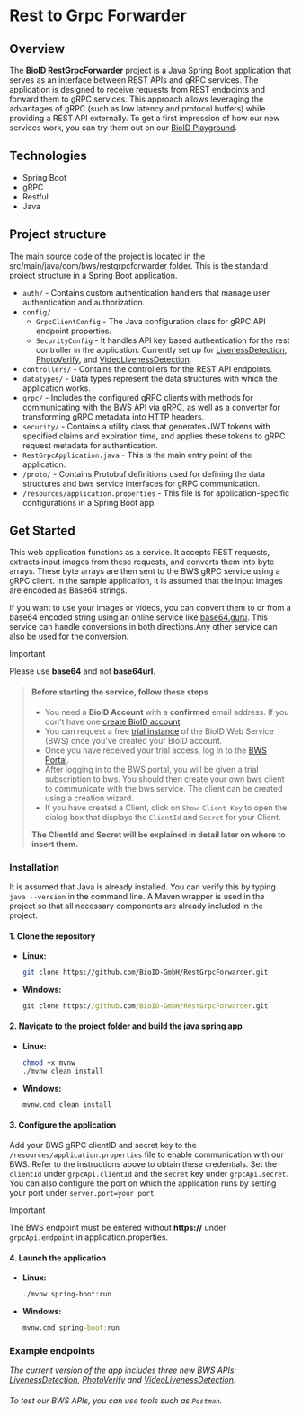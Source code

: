 # Rest to Grpc Forwarder

## Overview

The **BioID RestGrpcForwarder** project is a Java Spring Boot application that serves as an interface between REST APIs and gRPC services.
The application is designed to receive requests from REST endpoints and forward them to gRPC services.
This approach allows leveraging the advantages of gRPC (such as low latency and protocol buffers) while providing a REST API externally.
To get a first impression of how our new services work, you can try them out on our [BioID Playground][playground].

## Technologies

- Spring Boot
- gRPC
- Restful
- Java

## Project structure

The main source code of the project is located in the src/main/java/com/bws/restgrpcforwarder folder.
This is the standard project structure in a Spring Boot application.

- `auth/` - Contains custom authentication handlers that manage user authentication and authorization.
- `config/`
  - `GrpcClientConfig` - The Java configuration class for gRPC API endpoint properties.
  - `SecurityConfig` - It handles API key based authentication for the rest controller in the application. Currently set up for [LivenessDetection][liveness], [PhotoVerify][photoverify], and [VideoLivenessDetection][videoliveness].
- `controllers/` - Contains the controllers for the REST API endpoints.
- `datatypes/` - Data types represent the data structures with which the application works.
- `grpc/` - Includes the configured gRPC clients with methods for communicating with the BWS API via gRPC, as well as a converter      for transforming gRPC metadata into HTTP headers.
- `security/` - Contains a utility class that generates JWT tokens with specified claims and expiration time, and applies these tokens to gRPC request metadata for authentication.
- `RestGrpcApplication.java` - This is the main entry point of the application.
- `/proto/` - Contains Protobuf definitions used for defining the data structures and bws service interfaces for gRPC communication.
- `/resources/application.properties` - This file is for application-specific configurations in a Spring Boot app.

## Get Started

This web application functions as a service. It accepts REST requests, extracts input images from these requests,
and converts them into byte arrays. These byte arrays are then sent to the BWS gRPC service using a gRPC client.
In the sample application, it is assumed that the input images are encoded as Base64 strings.

If you want to use your images or videos, you can convert them to or from a base64 encoded string using an online service like [base64.guru].
This service can handle conversions in both directions.Any other service can also be used for the conversion.

> [!IMPORTANT]
> Please use **base64** and not **base64url**.

> #### Before starting the service, follow these steps
>
> - You need a **BioID Account** with a **confirmed** email address. If you don't have one [create BioID account][bioidaccountregister].
> - You can request a free [trial instance][trial] of the BioID Web Service (BWS) once you've created your BioID account.
> - Once you have received your trial access, log in to the [BWS Portal][bwsportal].
> - After logging in to the BWS portal, you will be given a trial subscription to bws. You should then create your own bws client
> to communicate with the bws service.  The client can be created using a creation wizard.
> - If you have created a Client, click on `Show Client Key` to open the dialog box that displays the `ClientId` and `Secret` for your Client.
>
> **The ClientId and Secret will be explained in detail later on where to insert them.**

### Installation

It is assumed that Java is already installed. You can verify this by typing `java --version` in the command line.
A Maven wrapper is used in the project so that all necessary components are already included in the project.

#### 1. Clone the repository

- **Linux:**

  ```bash
  git clone https://github.com/BioID-GmbH/RestGrpcForwarder.git
  ```

- **Windows:**

  ```cmd
  git clone https://github.com/BioID-GmbH/RestGrpcForwarder.git
  ```

#### 2. Navigate to the project folder and build the java spring app

- **Linux:**

  ```bash
  chmod +x mvnw
  ./mvnw clean install
  ```

- **Windows:**

  ```cmd
  mvnw.cmd clean install
    ```

#### 3. Configure the application

Add your BWS gRPC clientID and secret key to the `/resources/application.properties` file to enable communication with our BWS. Refer to the instructions above to obtain these credentials. Set the `clientId` under `grpcApi.clientId` and the `secret` key under `grpcApi.secret`. You can also configure the port on which the application runs by setting your port under `server.port=your port`.

> [!IMPORTANT]
> The BWS endpoint must be entered without **https://**  under `grpcApi.endpoint` in application.properties.

#### 4. Launch the application

- **Linux:**

  ```bash
  ./mvnw spring-boot:run
  ```

- **Windows:**

  ```cmd
  mvnw.cmd spring-boot:run
  ```

### Example endpoints

*The current version of the app includes three new BWS APIs: [LivenessDetection][liveness], [PhotoVerify][photoverify]
and [VideoLivenessDetection][videoliveness].*

###### To test our BWS APIs, you can use tools such as `Postman`.

[base64.guru]: https://base64.guru/ "Base64 String online converter"
[bioidaccountregister]: https://account.bioid.com/Account/Register "Register a BioID account"
[trial]: https://bwsportal.bioid.com/register "Register for a trial instance"
[bwsportal]: https://bwsportal.bioid.com "BWS Portal"
[liveness]: https://developer.bioid.com/bws/grpc/livenessdetection/ "Presentation attack detection."
[photoverify]: https://developer.bioid.com/bws/grpc/photoverify/ "PhotoVerify"
[videoliveness]: https://developer.bioid.com/bws/grpc/videolivenessdetection/ "Presentation attack detection in videos."
[playground]: https://playground.bioid.com "BioID Playground"
